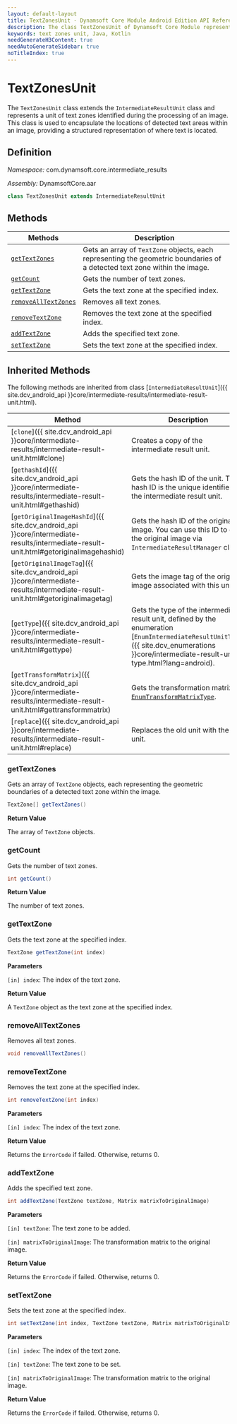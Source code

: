 ```yaml
---
layout: default-layout
title: TextZonesUnit - Dynamsoft Core Module Android Edition API Reference
description: The class TextZonesUnit of Dynamsoft Core Module represents a unit that contains text zones, which is derived from IntermediateResultUnit class.
keywords: text zones unit, Java, Kotlin
needGenerateH3Content: true
needAutoGenerateSidebar: true
noTitleIndex: true
---
```


# TextZonesUnit

The `TextZonesUnit` class extends the `IntermediateResultUnit` class and represents a unit of text zones identified during the processing of an image. This class is used to encapsulate the locations of detected text areas within an image, providing a structured representation of where text is located.

## Definition

*Namespace:* com.dynamsoft.core.intermediate_results

*Assembly:* DynamsoftCore.aar

```java
class TextZonesUnit extends IntermediateResultUnit
```

## Methods

| Methods | Description |
| ------- | ----------- |
| [`getTextZones`](#gettextzones) | Gets an array of `TextZone` objects, each representing the geometric boundaries of a detected text zone within the image. |
| [`getCount`](#getcount) | Gets the number of text zones. |
| [`getTextZone`](#gettextzone) | Gets the text zone at the specified index. |
| [`removeAllTextZones`](#removealltextzones) | Removes all text zones. |
| [`removeTextZone`](#removetextzone) | Removes the text zone at the specified index. |
| [`addTextZone`](#addtextzone) | Adds the specified text zone. |
| [`setTextZone`](#settextzone) | Sets the text zone at the specified index. |

## Inherited Methods

The following methods are inherited from class [`IntermediateResultUnit`]({{ site.dcv_android_api }}core/intermediate-results/intermediate-result-unit.html).

| Method | Description |
|------- |-------------|
| [`clone`]({{ site.dcv_android_api }}core/intermediate-results/intermediate-result-unit.html#clone) | Creates a copy of the intermediate result unit. |
| [`gethashId`]({{ site.dcv_android_api }}core/intermediate-results/intermediate-result-unit.html#gethashid) | Gets the hash ID of the unit. The hash ID is the unique identifier for the intermediate result unit. |
| [`getOriginalImageHashId`]({{ site.dcv_android_api }}core/intermediate-results/intermediate-result-unit.html#getoriginalimagehashid) | Gets the hash ID of the original image. You can use this ID to get the original image via `IntermediateResultManager` class. |
| [`getOriginalImageTag`]({{ site.dcv_android_api }}core/intermediate-results/intermediate-result-unit.html#getoriginalimagetag) | Gets the image tag of the original image associated with this unit. |
| [`getType`]({{ site.dcv_android_api }}core/intermediate-results/intermediate-result-unit.html#gettype) | Gets the type of the intermediate result unit, defined by the enumeration [`EnumIntermediateResultUnitType`]({{ site.dcv_enumerations }}core/intermediate-result-unit-type.html?lang=android). |
| [`getTransformMatrix`]({{ site.dcv_android_api }}core/intermediate-results/intermediate-result-unit.html#gettransformmatrix) | Gets the transformation matrix via [`EnumTransformMatrixType`]({{site.dcv_enumerations}}/core/transform-matrix-type.html). |
| [`replace`]({{ site.dcv_android_api }}core/intermediate-results/intermediate-result-unit.html#replace) | Replaces the old unit with the new unit. |

### getTextZones

Gets an array of `TextZone` objects, each representing the geometric boundaries of a detected text zone within the image.

```java
TextZone[] getTextZones()
```

**Return Value**

The array of `TextZone` objects.

### getCount

Gets the number of text zones.

```java
int getCount()
```

**Return Value**

The number of text zones.

### getTextZone

Gets the text zone at the specified index.

```java
TextZone getTextZone(int index)
```

**Parameters**

`[in] index`: The index of the text zone.

**Return Value**

A `TextZone` object as the text zone at the specified index.

### removeAllTextZones

Removes all text zones.

```java
void removeAllTextZones()
```

### removeTextZone

Removes the text zone at the specified index.

```java
int removeTextZone(int index)
```

**Parameters**

`[in] index`: The index of the text zone.

**Return Value**

Returns the `ErrorCode` if failed. Otherwise, returns 0.

### addTextZone

Adds the specified text zone.

```java
int addTextZone(TextZone textZone, Matrix matrixToOriginalImage)
```

**Parameters**

`[in] textZone`: The text zone to be added.

`[in] matrixToOriginalImage`: The transformation matrix to the original image.

**Return Value**

Returns the `ErrorCode` if failed. Otherwise, returns 0.

### setTextZone

Sets the text zone at the specified index.

```java
int setTextZone(int index, TextZone textZone, Matrix matrixToOriginalImage)
```

**Parameters**

`[in] index`: The index of the text zone.

`[in] textZone`: The text zone to be set.

`[in] matrixToOriginalImage`: The transformation matrix to the original image.

**Return Value**

Returns the `ErrorCode` if failed. Otherwise, returns 0.
